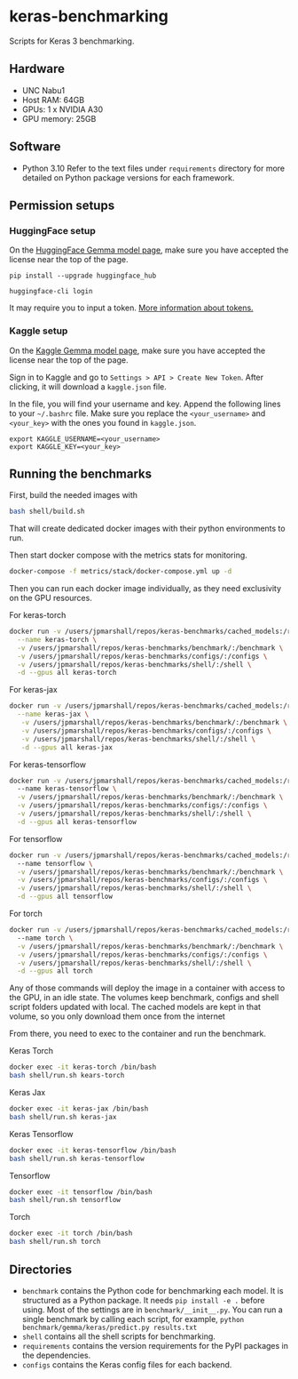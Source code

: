 # keras-benchmarking
Scripts for Keras 3 benchmarking.

## Hardware
* UNC Nabu1
* Host RAM: 64GB
* GPUs: 1 x NVIDIA A30
* GPU memory: 25GB

## Software
* Python 3.10
Refer to the text files under `requirements` directory for more detailed on
Python package versions for each framework.

## Permission setups

### HuggingFace setup

On the [HuggingFace Gemma model page](https://huggingface.co/google/gemma-7b),
make sure you have accepted the license near the top of the page.

```shell
pip install --upgrade huggingface_hub
```

```shell
huggingface-cli login
```

It may require you to input a token.
[More information about tokens.](https://huggingface.co/docs/hub/en/security-tokens)


### Kaggle setup

On the [Kaggle Gemma model page](https://www.kaggle.com/models/keras/gemma),
make sure you have accepted the license near the top of the page.

Sign in to Kaggle and go to `Settings > API > Create New Token`. After clicking,
it will download a `kaggle.json` file.

In the file, you will find your username and key. Append the following lines to
your `~/.bashrc` file. Make sure you replace the `<your_username>` and
`<your_key>` with the ones you found in `kaggle.json`.

```shell
export KAGGLE_USERNAME=<your_username>
export KAGGLE_KEY=<your_key>
```

## Running the benchmarks

First, build the needed images with 

```bash
bash shell/build.sh
```

That will create dedicated docker images with their python environments to run.

Then start docker compose with the metrics stats for monitoring.

```bash
docker-compose -f metrics/stack/docker-compose.yml up -d
``` 

Then you can run each docker image individually, as they need exclusivity on the GPU resources.

For keras-torch
```bash
docker run -v /users/jpmarshall/repos/keras-benchmarks/cached_models:/root/.cache/kagglehub/models/keras \
  --name keras-torch \
  -v /users/jpmarshall/repos/keras-benchmarks/benchmark/:/benchmark \
  -v /users/jpmarshall/repos/keras-benchmarks/configs/:/configs \
  -v /users/jpmarshall/repos/keras-benchmarks/shell/:/shell \
  -d --gpus all keras-torch
```

For keras-jax
```bash
docker run -v /users/jpmarshall/repos/keras-benchmarks/cached_models:/root/.cache/kagglehub/models/keras \
  --name keras-jax \
   -v /users/jpmarshall/repos/keras-benchmarks/benchmark/:/benchmark \
   -v /users/jpmarshall/repos/keras-benchmarks/configs/:/configs \
   -v /users/jpmarshall/repos/keras-benchmarks/shell/:/shell \
   -d --gpus all keras-jax 
```

For keras-tensorflow
```bash
docker run -v /users/jpmarshall/repos/keras-benchmarks/cached_models:/root/.cache/kagglehub/models/keras \ 
  --name keras-tensorflow \
  -v /users/jpmarshall/repos/keras-benchmarks/benchmark/:/benchmark \
  -v /users/jpmarshall/repos/keras-benchmarks/configs/:/configs \
  -v /users/jpmarshall/repos/keras-benchmarks/shell/:/shell \
  -d --gpus all keras-tensorflow 
```

For tensorflow
```bash
docker run -v /users/jpmarshall/repos/keras-benchmarks/cached_models:/root/.cache/kagglehub/models/keras \ 
  --name tensorflow \
  -v /users/jpmarshall/repos/keras-benchmarks/benchmark/:/benchmark \
  -v /users/jpmarshall/repos/keras-benchmarks/configs/:/configs \
  -v /users/jpmarshall/repos/keras-benchmarks/shell/:/shell \
  -d --gpus all tensorflow 
```

For torch
```bash
docker run -v /users/jpmarshall/repos/keras-benchmarks/cached_models:/root/.cache/kagglehub/models/keras \ 
  --name torch \
  -v /users/jpmarshall/repos/keras-benchmarks/benchmark/:/benchmark \
  -v /users/jpmarshall/repos/keras-benchmarks/configs/:/configs \
  -v /users/jpmarshall/repos/keras-benchmarks/shell/:/shell \
  -d --gpus all torch 
```

Any of those commands will deploy the image in a container with access to the GPU, in an idle state.
The volumes keep benchmark, configs and shell script folders updated with local. 
The cached models are kept in that volume, so you only download them once from the internet

From there, you need to exec to the container and run the benchmark.

Keras Torch
```bash
docker exec -it keras-torch /bin/bash
bash shell/run.sh kears-torch
```

Keras Jax
```bash
docker exec -it keras-jax /bin/bash
bash shell/run.sh keras-jax
```

Keras Tensorflow
```bash
docker exec -it keras-tensorflow /bin/bash
bash shell/run.sh keras-tensorflow
```

Tensorflow
```bash
docker exec -it tensorflow /bin/bash
bash shell/run.sh tensorflow
```

Torch
```bash
docker exec -it torch /bin/bash
bash shell/run.sh torch
```



## Directories

* `benchmark` contains the Python code for benchmarking each model. It is
  structured as a Python package. It needs `pip install -e .` before using. Most
  of the settings are in `benchmark/__init__.py`. You can run a single benchmark
  by calling each script, for example,
  `python benchmark/gemma/keras/predict.py results.txt`
* `shell` contains all the shell scripts for benchmarking.
* `requirements` contains the version requirements for the PyPI packages in the
  dependencies.
* `configs` contains the Keras config files for each backend.

